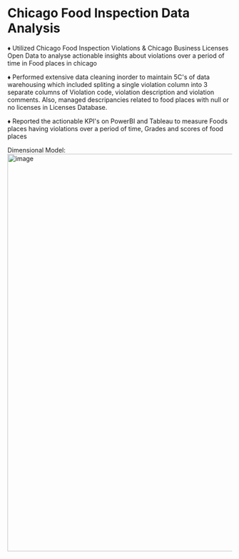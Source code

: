 # Chicago Food Inspection Data Analysis

♦ Utilized Chicago Food Inspection Violations & Chicago Business Licenses Open Data to analyse actionable insights about violations over a period of time in Food places in chicago

♦ Performed extensive data cleaning inorder to maintain 5C's of data warehousing which included spliting a single violation column into 3 separate columns of Violation code, violation description and violation comments.
Also, managed descripancies related to food places with null or no licenses in Licenses Database.

♦ Reported the actionable KPI's on PowerBI and Tableau to measure Foods places having violations over a period of time, Grades and scores of food places 

Dimensional Model:
<img width="892" alt="image" src="https://github.com/Shrutika-Salian/Chicago-Food-Inspections/assets/91072559/448bd6d2-cbbc-4948-a719-5d125944ef5b">
